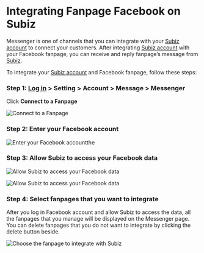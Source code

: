 # Integrating Fanpage Facebook on Subiz

Messenger is one of channels that you can integrate with your [Subiz account](https://app.subiz.com) to connect your customers. After integrating [Subiz account](https://app.subiz.com) with your Facebook fanpage, you can receive and reply fanpage’s message from [Subiz](https://subiz.com/en).

To integrate your [Subiz account](https://app.subiz.com) and Facebook fanpage, follow these steps:

### **Step 1:** [Log in](http://app.subiz.com/login) &gt; Setting &gt; Account &gt; Message &gt; Messenger

Click **Connect to a Fanpage**

![Connect to a Fanpage](https://docv4.subiz.com/wp-content/uploads/2018/03/messentger-page-Eng.png)

###  **Step 2:** Enter your Facebook account

![Enter your Facebook accountthe](https://docv4.subiz.com/wp-content/uploads/2018/03/login-facebook.png)

### **Step 3:** Allow Subiz to access your Facebook data

![Allow Subiz to access your Facebook data](https://lh6.googleusercontent.com/2Y-8MZHjk6VXCBFXkyJmcHOtdAYQVL1RVjHcmEzdLpg_h0wjr16xnx495BX-nzn9ibasVwAuNAa1itN_HQMux0yhZU4Dvc1PpgcY7t6GxxFI4Bu4Qwpc3_77KplNtoTlwVY4iqKB)

![Allow Subiz to access your Facebook data](https://docv4.subiz.com/wp-content/uploads/2018/03/permission-2.png)

### **Step 4:** Select fanpages that you want to integrate

After you log in Facebook account and allow Subiz to access the data, all the fanpages that you manage will be displayed on the Messenger page. You can delete fanpages that you do not want to integrate by clicking the delete button beside.

![Choose the fanpage to integrate with Subiz](https://docv4.subiz.com/wp-content/uploads/2018/03/fanpage-list-eng.png)

